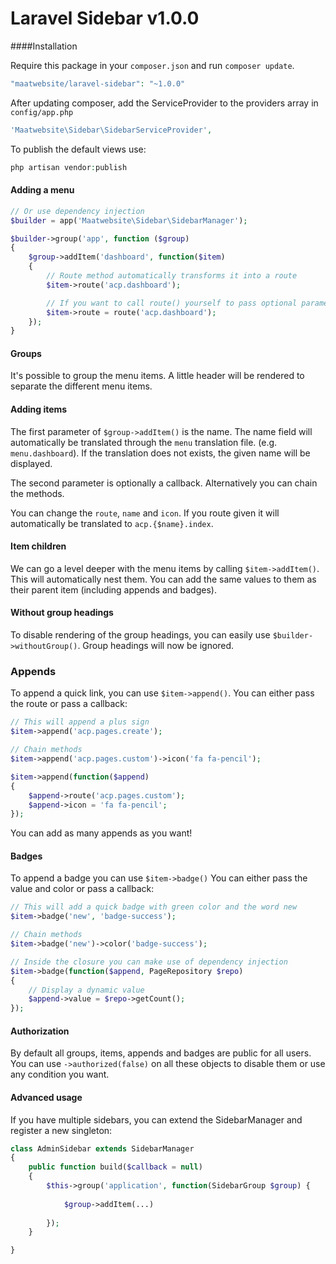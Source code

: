 # Laravel Sidebar v1.0.0

####Installation

Require this package in your `composer.json` and run `composer update`.

```php
"maatwebsite/laravel-sidebar": "~1.0.0"
```

After updating composer, add the ServiceProvider to the providers array in `config/app.php`

```php
'Maatwebsite\Sidebar\SidebarServiceProvider',
```

To publish the default views use:

```php
php artisan vendor:publish
```

#### Adding a menu

```php
// Or use dependency injection
$builder = app('Maatwebsite\Sidebar\SidebarManager');

$builder->group('app', function ($group)
{
    $group->addItem('dashboard', function($item)
    {
        // Route method automatically transforms it into a route
        $item->route('acp.dashboard');

        // If you want to call route() yourself to pass optional parameters
        $item->route = route('acp.dashboard');
    });
}
```

#### Groups

It's possible to group the menu items. A little header will be rendered to separate the different menu items.

#### Adding items

The first parameter of `$group->addItem()` is the name. The name field will automatically be translated through the `menu` translation file. (e.g. `menu.dashboard`). If the translation does not exists, the given name will be displayed.

The second parameter is optionally a callback. Alternatively you can chain the methods.

You can change the `route`, `name` and `icon`. If you route given it will automatically be translated to `acp.{$name}.index`.

#### Item children

We can go a level deeper with the menu items by calling `$item->addItem()`. This will automatically nest them. You can add the same values to them as their parent item (including appends and badges).

#### Without group headings

To disable rendering of the group headings, you can easily use `$builder->withoutGroup()`. Group headings will now be ignored.

### Appends

To append a quick link, you can use `$item->append()`. You can either pass the route or pass a callback:

```php
// This will append a plus sign
$item->append('acp.pages.create');

// Chain methods
$item->append('acp.pages.custom')->icon('fa fa-pencil');

$item->append(function($append)
{
    $append->route('acp.pages.custom');
    $append->icon = 'fa fa-pencil';
});
```

You can add as many appends as you want!

#### Badges

To append a badge you can use `$item->badge()` You can either pass the value and color or pass a callback:

```php
// This will add a quick badge with green color and the word new
$item->badge('new', 'badge-success');

// Chain methods
$item->badge('new')->color('badge-success');

// Inside the closure you can make use of dependency injection
$item->badge(function($append, PageRepository $repo)
{
    // Display a dynamic value
    $append->value = $repo->getCount();
});
```

#### Authorization

By default all groups, items, appends and badges are public for all users. You can use `->authorized(false)` on all these objects to disable them or use any condition you want.

#### Advanced usage
If you have multiple sidebars, you can extend the SidebarManager and register a new singleton:

```php
class AdminSidebar extends SidebarManager
{
    public function build($callback = null)
    {
        $this->group('application', function(SidebarGroup $group) {
        
            $group->addItem(...)
        
        });
    }

}
```
